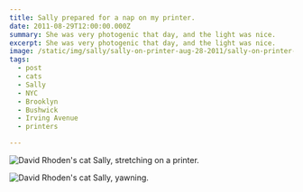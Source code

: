 ```yaml
---
title: Sally prepared for a nap on my printer.
date: 2011-08-29T12:00:00.000Z
summary: She was very photogenic that day, and the light was nice.
excerpt: She was very photogenic that day, and the light was nice.
image: /static/img/sally/sally-on-printer-aug-28-2011/sally-on-printer-aug-29-2011-on-printer.jpg
tags:
  - post 
  - cats
  - Sally
  - NYC
  - Brooklyn
  - Bushwick
  - Irving Avenue
  - printers

---
```


![David Rhoden's cat Sally, stretching on a printer.](/static/img/sally/sally-on-printer-aug-28-2011/sally-on-printer-aug-29-2011-on-printer.jpg)

![David Rhoden's cat Sally, yawning.](/static/img/sally/sally-on-printer-aug-28-2011/sally-on-printer-aug-29-2011-yawns.jpg)